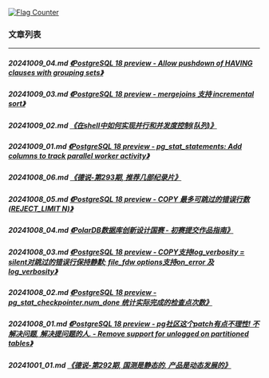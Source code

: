 <a rel="nofollow" href="http://info.flagcounter.com/h9V1"  ><img src="http://s03.flagcounter.com/count/h9V1/bg_FFFFFF/txt_000000/border_CCCCCC/columns_2/maxflags_12/viewers_0/labels_0/pageviews_0/flags_0/"  alt="Flag Counter"  border="0"  ></a>  
  
### 文章列表  
----  
##### 20241009_04.md   [《PostgreSQL 18 preview - Allow pushdown of HAVING clauses with grouping sets》](20241009_04.md)  
##### 20241009_03.md   [《PostgreSQL 18 preview - mergejoins 支持 incremental sort》](20241009_03.md)  
##### 20241009_02.md   [《在shell中如何实现并行和并发度控制(队列)》](20241009_02.md)  
##### 20241009_01.md   [《PostgreSQL 18 preview - pg_stat_statements: Add columns to track parallel worker activity》](20241009_01.md)  
##### 20241008_06.md   [《德说-第293期, 推荐几部纪录片》](20241008_06.md)  
##### 20241008_05.md   [《PostgreSQL 18 preview - COPY 最多可跳过的错误行数(REJECT_LIMIT N)》](20241008_05.md)  
##### 20241008_04.md   [《PolarDB数据库创新设计国赛 - 初赛提交作品指南》](20241008_04.md)  
##### 20241008_03.md   [《PostgreSQL 18 preview - COPY支持log_verbosity = silent对跳过的错误行保持静默; file_fdw options支持on_error 及 log_verbosity》](20241008_03.md)  
##### 20241008_02.md   [《PostgreSQL 18 preview - pg_stat_checkpointer.num_done 统计实际完成的检查点次数》](20241008_02.md)  
##### 20241008_01.md   [《PostgreSQL 18 preview - pg社区这个patch有点不理性! 不解决问题, 解决提问题的人. - Remove support for unlogged on partitioned tables》](20241008_01.md)  
##### 20241001_01.md   [《德说-第292期, 国测是静态的, 产品是动态发展的》](20241001_01.md)  
